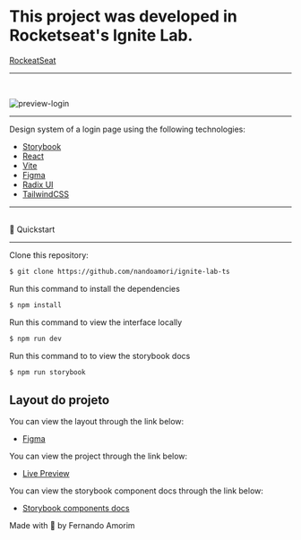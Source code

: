 
# This project was developed in Rocketseat's Ignite Lab. 
[RockeatSeat](https://www.rocketseat.com.br/)


<hr>

<br>


![preview-login](https://user-images.githubusercontent.com/97182713/195702839-700e0d35-a8f1-4689-a575-4c877a14fd2c.png)

<hr>
Design system of a login page using the following technologies:



* [Storybook](https://storybook.js.org/)
* [React](https://reactjs.org/)
* [Vite](https://vitejs.dev/)
* [Figma](https://www.figma.com/)
* [Radix UI](https://www.radix-ui.com/)
* [TailwindCSS](https://tailwindcss.com/)

<hr>

<br>
🚀  Quickstart
<hr>

Clone this repository:


```sh
$ git clone https://github.com/nandoamori/ignite-lab-ts
```


Run this command to install the dependencies

```sh
$ npm install
```
Run this command to view the interface locally

```sh
$ npm run dev
```
Run this command to to view the storybook docs

```sh
$ npm run storybook
```


## Layout do projeto
You can view the layout through the link below:
* [Figma](https://www.figma.com/file/miLxMYyGBufOy9u6XWHDow/Ignite-Lab?node-id=1%3A2)

You can view the project through the link below:

* [Live Preview](ignite-lab-ts-8x5t-rcwq5rdsj-nandoamori.vercel.app)

You can view the storybook component docs through the link below:

* [Storybook components docs](https://nandoamori.github.io/ignite-lab-ts/)


Made with 💜 by Fernando Amorim
